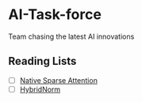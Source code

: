 # AI-Task-force

Team chasing the latest AI innovations

## Reading Lists

- [ ] [Native Sparse Attention](https://arxiv.org/abs/2502.11089)
- [ ] [HybridNorm](https://arxiv.org/abs/2503.04598)
